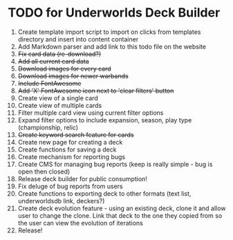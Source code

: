 # TODO for Underworlds Deck Builder

1.  Create template import script to import on clicks from templates directory and insert into content container
1.  Add Markdown parser and add link to this todo file on the website
2.  ~~Fix card data (re-download?)~~
3.  ~~Add all current card data~~
4.  ~~Download images for every card~~
5.  ~~Download images for newer warbands~~
6.  ~~Include FontAwesome~~
7.  ~~Add 'X' FontAwesome icon next to 'clear filters' button~~
8.  Create view of a single card
9.  Create view of multiple cards
10. Filter multiple card view using current filter options
11. Expand filter options to include expansion, season, play type (championship, relic)
12. ~~Create keyword search feature for cards~~
13. Create new page for creating a deck
14. Create functions for saving a deck
15. Create mechanism for reporting bugs
16. Create CMS for managing bug reports (keep is really simple - bug is open then closed)
17. Release deck builder for public consumption!
18. Fix deluge of bug reports from users
19. Create functions to exporting deck to other formats (text list, underworldsdb link, deckers?)
20. Create deck evolution feature - using an existing deck, clone it and allow user to change the clone. Link that deck to the one they copied from so the user can view the evolution of iterations
21. Release!